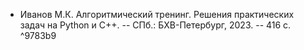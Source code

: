- Иванов М.К. Алгоритмический тренинг. Решения практических задач на Python и C++. -- СПб.: БХВ-Петербург, 2023. -- 416 с. ^9783b9
